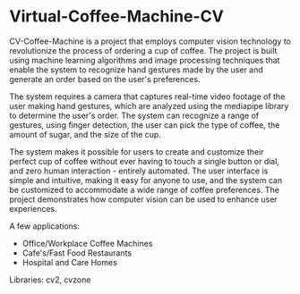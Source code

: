 # Virtual-Coffee-Machine-CV
CV-Coffee-Machine is a project that employs computer vision technology to revolutionize the process of ordering a cup of coffee. The project is built using machine learning algorithms and image processing techniques that enable the system to recognize hand gestures made by the user and generate an order based on the user's preferences. 

The system requires a camera that captures real-time video footage of the user making hand gestures, which are analyzed using the mediapipe library to determine the user's order. The system can recognize a range of gestures, using finger detection, the user can pick the type of coffee, the amount of sugar, and the size of the cup.

The system makes it possible for users to create and customize their perfect cup of coffee without ever having to touch a single button or dial, and zero human interaction - entirely automated. The user interface is simple and intuitive, making it easy for anyone to use, and the system can be customized to accommodate a wide range of coffee preferences. The project demonstrates how computer vision can be used to enhance user experiences. 

A few applications: 
- Office/Workplace Coffee Machines
- Cafe's/Fast Food Restaurants
- Hospital and Care Homes

Libraries: cv2, cvzone


